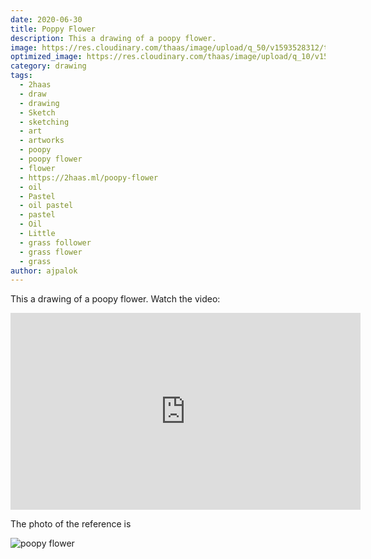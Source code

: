 ```yaml
---
date: 2020-06-30
title: Poppy Flower
description: This a drawing of a poopy flower.
image: https://res.cloudinary.com/thaas/image/upload/q_50/v1593528312/thumb_poopy_flower_fvr7wv.jpg
optimized_image: https://res.cloudinary.com/thaas/image/upload/q_10/v1593528312/thumb_poopy_flower_fvr7wv.jpg
category: drawing
tags:
  - 2haas
  - draw
  - drawing
  - Sketch
  - sketching
  - art
  - artworks
  - poopy
  - poopy flower
  - flower
  - https://2haas.ml/poopy-flower
  - oil
  - Pastel
  - oil pastel
  - pastel
  - Oil
  - Little
  - grass follower
  - grass flower
  - grass
author: ajpalok
---
```


This a drawing of a poopy flower. Watch the video:
<iframe width="560" height="315" src="https://www.youtube-nocookie.com/embed/9HdxSmMryhA" frameborder="0" allow="accelerometer; autoplay; encrypted-media; gyroscope; picture-in-picture" allowfullscreen></iframe>

The photo of the reference is

<img src="https://res.cloudinary.com/thaas/image/upload/v1593528367/poppy-5325623_x8lgzd.jpg" alt="poopy flower">
